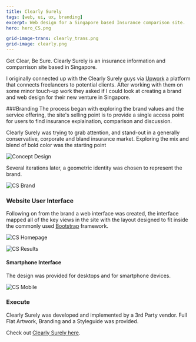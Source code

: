 ```yaml
---
title: Clearly Surely
tags: [web, ui, ux, branding]
excerpt: Web design for a Singapore based Insurance comparison site.
hero: hero_CS.png

grid-image-trans: clearly_trans.png
grid-image: clearly.png
---
```


Get Clear, Be Sure. Clearly Surely is an insurance information and comparrison site based in Singapore.

I originally connected up with the Clearly Surely guys via [Upwork](https://www.upwork.com) a platform that connects freelancers to potential clients. After working with them on some minor touch-up work they asked if I could look at creating a brand and web design for their new venture in Singapore.

###Branding
The process began with exploring the brand values and the service offering, the site's selling point is to provide a single access point for users to find insurance explaination, comparison and discussion. 

Clearly Surely was trying to grab attention, and stand-out in a generally conservative, corporate and bland insurance market. Exploring the mix and blend of bold color was the starting point 

![Concept Design](portfolio_img/clearlysurely/cs_concepts.png)

Several iterations later, a geometric identity was chosen to represent the brand.

![CS Brand](portfolio_img/clearlysurely/cs_brand.png)

### Website User Interface

Following on from the brand a web interface was created, the interface mapped all of the key views in the site with the layout designed to fit inside the commonly used [Bootstrap](http://getbootstrap.com/) framework.

![CS Homepage](portfolio_img/clearlysurely/CS_desktop_Homepage_Hero01.png)

![CS Results](portfolio_img/clearlysurely/CS_desktop_Compare_Results_Endowment.png)

#### Smartphone Interface

The design was provided for desktops and for smartphone devices.

![CS Mobile](portfolio_img/clearlysurely/CS_mobile_Homepage.png)

### Execute

Clearly Surely was developed and implemented by a 3rd Party vendor.
Full Flat Artwork, Branding and a Styleguide was provided.

Check out [Clearly Surely here](http://www.clearlysurely.com/).